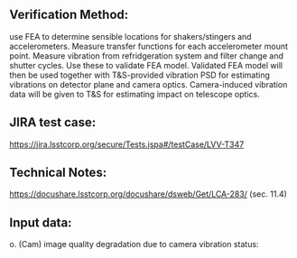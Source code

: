 Verification Method:
---

use FEA to determine sensible locations for shakers/stingers and
accelerometers. Measure transfer functions for each accelerometer
mount point. Measure vibration from refridgeration system and filter
change and shutter cycles. Use these to validate FEA model. Validated
FEA model will then be used together with T&S-provided vibration PSD
for estimating vibrations on detector plane and camera
optics. Camera-induced vibration data will be given to T&S for
estimating impact on telescope optics.

JIRA test case:
---
https://jira.lsstcorp.org/secure/Tests.jspa#/testCase/LVV-T347

Technical Notes:
---
https://docushare.lsstcorp.org/docushare/dsweb/Get/LCA-283/ (sec. 11.4)

Input data:
---
o. (Cam) image quality degradation due to camera vibration
	status: 

